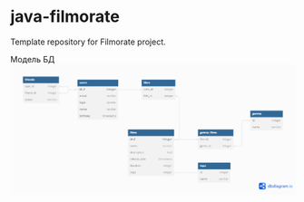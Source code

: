 # java-filmorate
Template repository for Filmorate project.

Модель БД
![alt text](https://github.com/SkipBeer/java-filmorate/blob/add-database/schema.png)
